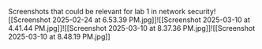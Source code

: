 Screenshots that could be relevant for lab 1 in network security![[Screenshot 2025-02-24 at 6.53.39 PM.jpg]]![[Screenshot 2025-03-10 at 4.41.44 PM.jpg]]![[Screenshot 2025-03-10 at 8.37.36 PM.jpg]]![[Screenshot 2025-03-10 at 8.48.19 PM.jpg]]